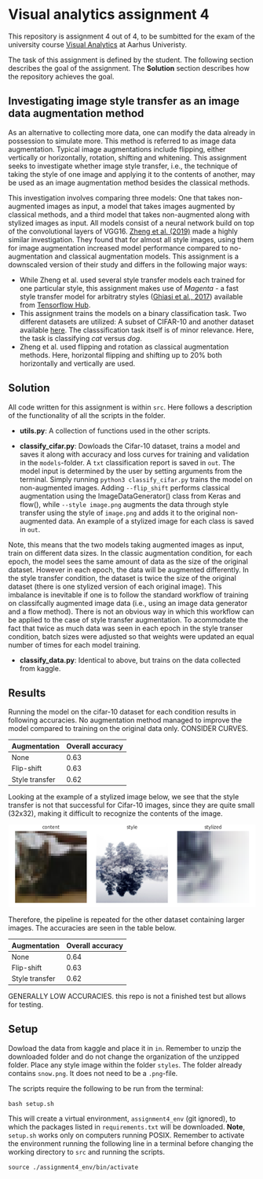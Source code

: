 # Visual analytics assignment 4
This repository is assignment 4 out of 4, to be sumbitted for the exam of the university course [Visual Analytics](https://kursuskatalog.au.dk/en/course/115695/Visual-Analytics) at Aarhus Univeristy.

The task of this assignment is defined by the student. The following section describes the goal of the assignment. The __Solution__ section describes how the repository achieves the goal.

## Investigating image style transfer as an image data augmentation method
As an alternative to collecting more data, one can modify the data already in possession to simulate more. This method is referred to as image data augmentation. Typical image augmentations include flipping, either vertically or horizontally, rotation, shifting and whitening. This assignment seeks to investigate whether image style transfer, i.e., the technique of taking the style of one image and applying it to the contents of another, may be used as an image augmentation method besides the classical methods. 

This investigation involves comparing three models: One that takes non-augmented images as input, a model that takes images augmented by classical methods, and a third model that takes non-augmented along with stylized images as input. All models consist of a neural network build on top of the convolutional layers of VGG16. [Zheng et al. (2019)](https://arxiv.org/abs/1909.01056) made a highly similar investigation. They found that for almost all style images, using them for image augmentation increased model performance compared to no-augmentation and classical augmentation models. This assignment is a downscaled version of their study and differs in the following major ways:
- While Zheng et al. used several style transfer models each trained for one particular style, this assignment makes use of _Magenta_ - a fast style transfer model for arbitratry styles ([Ghiasi et al., 2017](https://arxiv.org/abs/1705.06830)) available from [Tensorflow Hub](https://www.tensorflow.org/hub/tutorials/tf2_arbitrary_image_stylization).
- This assignment trains the models on a binary classification task. Two different datasets are utilized: A subset of CIFAR-10 and another dataset available [here](https://www.kaggle.com/datasets/d4rklucif3r/cat-and-dogs). The classsification task itself is of minor relevance. Here, the task is classifying _cat_ versus _dog_.
- Zheng et al. used flipping and rotation as classical augmentation methods. Here, horizontal flipping and shifting up to 20% both horizontally and vertically are used.

## Solution
All code written for this assignment is within ``src``. Here follows a description of the functionality of all the scripts in the folder.

- __utils.py__: A collection of functions used in the other scripts.

- __classify_cifar.py__: Dowloads the Cifar-10 dataset, trains a model and saves it along with accuracy and loss curves for training and validation in the ``models``-folder. A ``txt`` classification report is saved in ``out``. The model input is determined by the user by setting arguments from the terminal. Simply running ``python3 classify_cifar.py`` trains the model on non-augmented images. Adding ``--flip_shift`` performs classical augmentation using the ImageDataGenerator() class from Keras and flow(), while ``--style image.png`` augments the data through style transfer using the style of ``image.png`` and adds it to the original non-augmented data. An example of a stylized image for each class is saved in ``out``. 

Note, this means that the two models taking augmented images as input, train on different data sizes. In the classic augmentation condition, for each epoch, the model sees the same amount of data as the size of the original dataset. However in each epoch, the data will be augmented differently. In the style transfer condition, the dataset is twice the size of the original dataset (there is one stylized version of each original image). This imbalance is inevitable if one is to follow the standard workflow of training on classifcally augmented image data (i.e., using an image data generator and a flow method). There is not an obvious way in which this workflow can be applied to the case of style transfer augmentation. To acommodate the fact that twice as much data was seen in each epoch in the style transer condition, batch sizes were adjusted so that weights were updated an equal number of times for each model training.

- __classify_data.py__: Identical to above, but trains on the data collected from kaggle.

## Results
Running the model on the cifar-10 dataset for each condition results in following accuracies. No augmentation method managed to improve the model compared to training on the original data only. CONSIDER CURVES.

|Augmentation|Overall accuracy|
|---|---|
|None|0.63|
|Flip-shift|0.63|
|Style transfer|0.62|

Looking at the example of a stylized image below, we see that the style transfer is not that successful for Cifar-10 images, since they are quite small (32x32), making it difficult to recognize the contents of the image.

![](out/cifar_snow_cat.png)

Therefore, the pipeline is repeated for the other dataset containing larger images. The accuracies are seen in the table below.

|Augmentation|Overall accuracy|
|---|---|
|None|0.64|
|Flip-shift|0.63|
|Style transfer|0.62|

GENERALLY LOW ACCURACIES. this repo is not a finished test but allows for testing.

## Setup
Dowload the data from kaggle and place it in ``in``. Remember to unzip the downloaded folder and do not change the organization of the unzipped folder. Place any style image within the folder ``styles``. The folder already contains ``snow.png``. It does not need to be a ``.png``-file.

The scripts require the following to be run from the terminal:

```shell
bash setup.sh
```

This will create a virtual environment, ```assignment4_env``` (git ignored), to which the packages listed in ```requirements.txt``` will be downloaded. __Note__, ```setup.sh``` works only on computers running POSIX. Remember to activate the environment running the following line in a terminal before changing the working directory to ```src``` and running the scripts.

```shell 
source ./assignment4_env/bin/activate
```